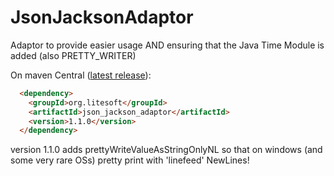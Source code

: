 # JsonJacksonAdaptor
Adaptor to provide easier usage AND ensuring that the Java Time Module is added (also PRETTY_WRITER)

On maven Central ([latest release](https://mvnrepository.com/artifact/org.litesoft/json_jackson_adaptor/1.0.0)):
```html
  <dependency>
    <groupId>org.litesoft</groupId>
    <artifactId>json_jackson_adaptor</artifactId>
    <version>1.1.0</version>
  </dependency>
```

version 1.1.0 adds prettyWriteValueAsStringOnlyNL so that on windows (and some very rare OSs) pretty print with 'linefeed' NewLines!